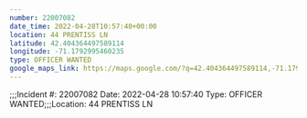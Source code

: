 ```yaml
---
number: 22007082
date_time: 2022-04-28T10:57:40+00:00
location: 44 PRENTISS LN
latitude: 42.404364497589114
longitude: -71.1792995460235
type: OFFICER WANTED
google_maps_link: https://maps.google.com/?q=42.404364497589114,-71.1792995460235
---
```


;;;Incident #: 22007082  Date: 2022-04-28 10:57:40   Type: OFFICER WANTED;;;Location: 44 PRENTISS LN
